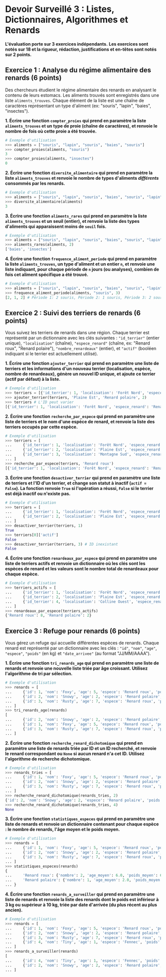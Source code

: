 # Devoir Surveillé 3 : Listes, Dictionnaires, Algorithmes et Renards

**L'évaluation porte sur 3 exercices indépendants.**
**Les exercices sont notés sur 18 et la rigueur, rédaction, justifications et en-têtes sont notés sur 2 points.**

## Exercice 1 : Analyse du régime alimentaire des renards (6 points)

Des chercheurs étudient le régime alimentaire des renards en analysant le contenu de leurs estomacs. Les aliments trouvés sont enregistrés dans une liste `aliments_trouves`. Chaque élément de la liste est une chaîne de caractères représentant un type d'aliment (ex: "souris", "lapin", "baies", "insectes").

**1. Écrire une fonction `compter_proies` qui prend en paramètre la liste `aliments_trouves` et un type de proie (chaîne de caractères), et renvoie le nombre de fois où cette proie a été trouvée.**

```python
# Exemple d'utilisation
>>> aliments = ["souris", "lapin", "souris", "baies", "souris"]
>>> compter_proies(aliments, "souris")
3
>>> compter_proies(aliments, "insectes")
0
```

**2. Écrire une fonction `diversite_alimentaire` qui prend en paramètre la liste `aliments_trouves` et renvoie le nombre de types d'aliments *différents* consommés par les renards.**

```python
# Exemple d'utilisation
>>> aliments = ["souris", "lapin", "souris", "baies", "souris", "lapin"]
>>> diversite_alimentaire(aliments)
3
```

**3. Écrire une fonction `aliments_rares` qui prend en paramètre la liste `aliments_trouves` et un seuil (entier), et renvoie la liste des types d'aliments qui apparaissent moins de `seuil` fois.**

```python
# Exemple d'utilisation
>>> aliments = ["souris", "lapin", "souris", "baies", "souris", "lapin", "insectes"]
>>> aliments_rares(aliments, 2)
['baies', 'insectes']
```

**4. Écrire une fonction `frequence_aliment_periode` qui prend en paramètre la liste `aliments_trouves`, un type d'aliment et un entier `n`, et renvoie une liste indiquant, pour chaque période de `n` jours (ou analyses), combien de fois cet aliment spécifique a été trouvé.**

```python
# Exemple d'utilisation
>>> aliments = ["souris", "lapin", "souris", "baies", "souris", "lapin", "souris", "souris"]
>>> frequence_aliment_periode(aliments, "souris", 3)
[2, 1, 2] # Période 1: 2 souris, Période 2: 1 souris, Période 3: 2 souris
```

## Exercice 2 : Suivi des terriers de renards (6 points)

Vous suivez les terriers de renards dans une région. Chaque terrier est représenté par un dictionnaire avec les clés suivantes : `"id_terrier"` (entier unique), `"localisation"` (chaîne), `"espece_renard"` (chaîne, ex: "Renard roux", "Renard polaire"), `"nombre_renardeaux"` (entier), et `"actif"` (booléen indiquant si le terrier est actuellement utilisé).

**1. Écrire une fonction `ajouter_terrier` qui prend en paramètre une liste de terriers et les informations d'un nouveau terrier (localisation, espèce, nombre de renardeaux), génère un nouvel ID unique, et ajoute ce terrier (actif par défaut) à la liste.**

```python
# Exemple d'utilisation
>>> terriers = [{'id_terrier': 1, 'localisation': 'Forêt Nord', 'espece_renard': 'Renard roux', 'nombre_renardeaux': 3, 'actif': True}]
>>> ajouter_terrier(terriers, 'Plaine Est', 'Renard polaire', 2)
>>> terriers # L'ID peut varier
[{'id_terrier': 1, 'localisation': 'Forêt Nord', 'espece_renard': 'Renard roux', 'nombre_renardeaux': 3, 'actif': True}, {'id_terrier': 2, 'localisation': 'Plaine Est', 'espece_renard': 'Renard polaire', 'nombre_renardeaux': 2, 'actif': True}]
```

**2. Écrire une fonction `recherche_par_espece` qui prend en paramètre une liste de terriers et le nom d'une espèce de renard, et renvoie la liste des terriers occupés par cette espèce.**

```python
# Exemple d'utilisation
>>> terriers = [
...     {'id_terrier': 1, 'localisation': 'Forêt Nord', 'espece_renard': 'Renard roux', 'nombre_renardeaux': 3, 'actif': True},
...     {'id_terrier': 2, 'localisation': 'Plaine Est', 'espece_renard': 'Renard polaire', 'nombre_renardeaux': 2, 'actif': True},
...     {'id_terrier': 3, 'localisation': 'Montagne Sud', 'espece_renard': 'Renard roux', 'nombre_renardeaux': 4, 'actif': False}
... ]
>>> recherche_par_espece(terriers, 'Renard roux')
[{'id_terrier': 1, 'localisation': 'Forêt Nord', 'espece_renard': 'Renard roux', 'nombre_renardeaux': 3, 'actif': True}]
```

**3. Écrire une fonction `desactiver_terrier` qui prend en paramètre une liste de terriers et l'ID d'un terrier, et change son statut à inactif (`actif = False`). La fonction renvoie `True` si l'opération a réussi, `False` si le terrier est déjà inactif ou n'existe pas.**

```python
# Exemple d'utilisation
>>> terriers = [
...     {'id_terrier': 1, 'localisation': 'Forêt Nord', 'espece_renard': 'Renard roux', 'nombre_renardeaux': 3, 'actif': True},
...     {'id_terrier': 2, 'localisation': 'Plaine Est', 'espece_renard': 'Renard polaire', 'nombre_renardeaux': 2, 'actif': True}
... ]
>>> desactiver_terrier(terriers, 1)
True
>>> terriers[0]['actif']
False
>>> desactiver_terrier(terriers, 3) # ID inexistant
False
```

**4. Écrire une fonction `renardeaux_par_espece` qui prend en paramètre une liste de terriers actifs et renvoie un dictionnaire où les clés sont les espèces de renard et les valeurs sont le nombre total de renardeaux pour chaque espèce.**

```python
# Exemple d'utilisation
>>> terriers_actifs = [
...     {'id_terrier': 1, 'localisation': 'Forêt Nord', 'espece_renard': 'Renard roux', 'nombre_renardeaux': 3, 'actif': True},
...     {'id_terrier': 2, 'localisation': 'Plaine Est', 'espece_renard': 'Renard polaire', 'nombre_renardeaux': 2, 'actif': True},
...     {'id_terrier': 4, 'localisation': 'Colline Ouest', 'espece_renard': 'Renard roux', 'nombre_renardeaux': 5, 'actif': True}
... ]
>>> renardeaux_par_espece(terriers_actifs)
{'Renard roux': 8, 'Renard polaire': 2}
```

## Exercice 3 : Refuge pour renards (6 points)

Vous gérez un refuge qui accueille différentes espèces de renards. Chaque renard est représenté par un dictionnaire avec les clés : `"id"`, `"nom"`, `"age"`, `"espece"`, `"poids"` (en kg) et `"date_arrivee"` (au format "JJ/MM/AAAA").

**1. Écrire une fonction `tri_renards_age` qui prend en paramètre une liste de renards et renvoie une nouvelle liste triée par âge croissant. Utilisez l'algorithme de tri par sélection.**

```python
# Exemple d'utilisation
>>> renards = [
...     {'id': 1, 'nom': 'Foxy', 'age': 5, 'espece': 'Renard roux', 'poids': 6.5, 'date_arrivee': '10/01/2023'},
...     {'id': 2, 'nom': 'Snowy', 'age': 2, 'espece': 'Renard polaire', 'poids': 8.0, 'date_arrivee': '15/03/2023'},
...     {'id': 3, 'nom': 'Rusty', 'age': 7, 'espece': 'Renard roux', 'poids': 5.8, 'date_arrivee': '01/02/2023'}
... ]
>>> tri_renards_age(renards)
[
...     {'id': 2, 'nom': 'Snowy', 'age': 2, 'espece': 'Renard polaire', 'poids': 8.0, 'date_arrivee': '15/03/2023'},
...     {'id': 1, 'nom': 'Foxy', 'age': 5, 'espece': 'Renard roux', 'poids': 6.5, 'date_arrivee': '10/01/2023'},
...     {'id': 3, 'nom': 'Rusty', 'age': 7, 'espece': 'Renard roux', 'poids': 5.8, 'date_arrivee': '01/02/2023'}
... ]
```

**2. Écrire une fonction `recherche_renard_dichotomique` qui prend en paramètre une liste de renards triée par ID et un ID recherché, et renvoie le renard correspondant ou `None` si aucun renard n'a cet ID. Utilisez l'algorithme de recherche dichotomique.**

```python
# Exemple d'utilisation
>>> renards_tries = [
...     {'id': 1, 'nom': 'Foxy', 'age': 5, 'espece': 'Renard roux', 'poids': 6.5, 'date_arrivee': '10/01/2023'},
...     {'id': 2, 'nom': 'Snowy', 'age': 2, 'espece': 'Renard polaire', 'poids': 8.0, 'date_arrivee': '15/03/2023'},
...     {'id': 3, 'nom': 'Rusty', 'age': 7, 'espece': 'Renard roux', 'poids': 5.8, 'date_arrivee': '01/02/2023'}
... ]
>>> recherche_renard_dichotomique(renards_tries, 2)
{'id': 2, 'nom': 'Snowy', 'age': 2, 'espece': 'Renard polaire', 'poids': 8.0, 'date_arrivee': '15/03/2023'}
>>> recherche_renard_dichotomique(renards_tries, 4)
None
```

**3. Écrire une fonction `statistiques_especes` qui prend en paramètre une liste de renards et renvoie un dictionnaire contenant pour chaque espèce : le nombre de renards, l'âge moyen et le poids moyen.**

```python
# Exemple d'utilisation
>>> renards = [
...     {'id': 1, 'nom': 'Foxy', 'age': 5, 'espece': 'Renard roux', 'poids': 6.5, 'date_arrivee': '10/01/2023'},
...     {'id': 2, 'nom': 'Snowy', 'age': 2, 'espece': 'Renard polaire', 'poids': 8.0, 'date_arrivee': '15/03/2023'},
...     {'id': 3, 'nom': 'Rusty', 'age': 7, 'espece': 'Renard roux', 'poids': 5.8, 'date_arrivee': '01/02/2023'}
... ]
>>> statistiques_especes(renards)
{
...     'Renard roux': {'nombre': 2, 'age_moyen': 6.0, 'poids_moyen': 6.15},
...     'Renard polaire': {'nombre': 1, 'age_moyen': 2.0, 'poids_moyen': 8.0}
... }
```

**4. Écrire une fonction `renards_a_surveiller` qui prend en paramètre une liste de renards et renvoie la liste des renards dont le poids est inférieur à 3 kg ou supérieur à 10 kg, triée par date d'arrivée (du plus récent au plus ancien).**

```python
# Exemple d'utilisation
>>> renards = [
...     {'id': 1, 'nom': 'Foxy', 'age': 5, 'espece': 'Renard roux', 'poids': 6.5, 'date_arrivee': '10/01/2023'},
...     {'id': 2, 'nom': 'Snowy', 'age': 2, 'espece': 'Renard polaire', 'poids': 11.0, 'date_arrivee': '15/03/2023'},
...     {'id': 3, 'nom': 'Rusty', 'age': 7, 'espece': 'Renard roux', 'poids': 5.8, 'date_arrivee': '01/02/2023'},
...     {'id': 4, 'nom': 'Tiny', 'age': 1, 'espece': 'Fennec', 'poids': 2.5, 'date_arrivee': '20/04/2023'}
... ]
>>> renards_a_surveiller(renards)
[
...     {'id': 4, 'nom': 'Tiny', 'age': 1, 'espece': 'Fennec', 'poids': 2.5, 'date_arrivee': '20/04/2023'},
...     {'id': 2, 'nom': 'Snowy', 'age': 2, 'espece': 'Renard polaire', 'poids': 11.0, 'date_arrivee': '15/03/2023'}
... ]
```

